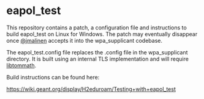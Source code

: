 # eapol_test

This repository contains a patch, a configuration file and instructions to build eapol_test on Linux for Windows. The patch may eventually disappear once [@jmalinen](https://w1.fi/) accepts it into the wpa_supplicant codebase.

The eapol_test.config file replaces the .config file in the wpa_supplicant directory. It is built using an internal TLS implementation and will require [libtommath](https://github.com/libtom/libtommath).

Build instructions can be found here: 

https://wiki.geant.org/display/H2eduroam/Testing+with+eapol_test
